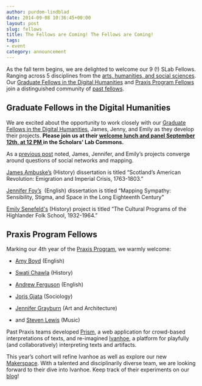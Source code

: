 ```yaml
---
author: purdom-lindblad
date: 2014-09-08 10:36:45+00:00
layout: post
slug: fellows
title: The Fellows are Coming! The Fellows are Coming!
tags:
- event
category: announcement
---
```


As the fall term begins, we are delighted to welcome our 9 (!) SLab Fellows. Ranging across 5 disciplines from the [arts, humanities, and social sciences](http://as.virginia.edu/). Our [Graduate Fellows in the Digital Humanities](/digital-humanities-fellows) and [Praxis Program Fellows](http://praxis.scholarslab.org) join a distinguished community of [past fellows](/people/).


## Graduate Fellows in the Digital Humanities


We are excited about the opportunity to work closely with our [Graduate Fellows in the Digital Humanities](/digital-humanities-fellows), James, Jenny, and Emily as they develop their projects. **Please join us at their [welcome lunch and panel September 12th, at 12 PM ](http://scholarslab.org/events/2014-15-scholars-lab-graduate-fellows-panel/)in the Scholars' Lab Commons.**

As a [previous post](/blog/realignment/) noted, James, Jennifer, and Emily’s projects converge around questions of social networks and mapping.

[James Ambuske’s](/people/james-ambuske/) (History) dissertation is titled “Scotland’s American Revolution: Emigration and Imperial Crisis, 1763-1803.”

[Jennifer Foy’s](/people/jennifer-foy/)  (English) dissertation is titled “Mapping Sympathy: Sensibility, Stigma, and Space in the Long Eighteenth Century”

[Emily Senefeld's](/people/emily-senefeld/) (History) project is titled “The Cultural Programs of the Highlander Folk School, 1932-1964.”


## Praxis Program Fellows


Marking our 4th year of the [Praxis Program](/praxis-program-fellowships), we warmly welcome:



	
  * [Amy Boyd](/people/amy-boyd/) (English)

	
  * [Swati Chawla](/people/swati-chawla/) (History)

	
  * [Andrew Ferguson](/people/andrew-ferguson/) (English)

	
  * [Joris Gjata](/people/joris-gjata/) (Sociology)

	
  * [Jennifer Grayburn](/people/jennifer-grayburn/) (Art and Architecture)

	
  * and [Steven Lewis](/people/steven-lewis/) (Music)


Past Praxis teams developed [Prism](http://prism.scholarslab.org/), a web application for crowd-based interpretations of texts, and re-imagined [Ivanhoe](http://ivanhoe.scholarslab.org), a platform for playfully (and collaboratively) interpreting texts and artifacts.

This year’s cohort will refine Ivanhoe as well as explore our new [Makerspace](/makerspace/). With a talented and disciplinarily diverse team, we are looking forward to their dive into Ivanhoe. Keep track of their experiments on our [blog](/blog/)!
